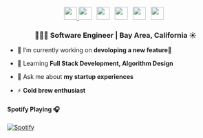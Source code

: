 
<p align='center'> 
  <a href="https://linkedin.com/in/cagansevencan//"><img height="30" src="https://raw.githubusercontent.com/trinwin/trinwin/master/icons/linkedin.png?raw=true"> </a>
  <a href="https://dev.to/cagansevencan"><img height="30" src="https://raw.githubusercontent.com/trinwin/trinwin/master/icons/devto.png"></a>&nbsp;&nbsp;
  <a href="https://twitter.com/cagan_dev"><img height="30" src="https://raw.githubusercontent.com/trinwin/trinwin/master/icons/twitter.png?raw=true"></a>&nbsp;&nbsp;
  <a href="https://unsplash.com/@cagan"><img height="30" src="https://raw.githubusercontent.com/trinwin/trinwin/master/icons/unsplash.png?raw=true"></a>&nbsp;&nbsp;
  <a href="https://medium.com/@cagan.sevencan"><img height="30" src="https://raw.githubusercontent.com/trinwin/trinwin/master/icons/medium.png?raw=true"></a>&nbsp;&nbsp;
  <a href="https://www.facebook.com/cagansevencan/"><img height="30" src="https://raw.githubusercontent.com/trinwin/trinwin/master/icons/facebook.png"></a>&nbsp;&nbsp;


<h3 align="center">👨🏻‍💻 Software Engineer | Bay Area, California ☀️</h3>


- 🔭 I’m currently working on **devoloping a new feature📱**

- 🌱 Learning **Full Stack Development, Algorithm Design**

- 💬 Ask me about **my startup experiences**

- ⚡ **Cold brew enthusiast**



#### Spotify Playing 🎧

[![Spotify](https://novatorem-cagan.vercel.app/api/spotify)](https://open.spotify.com/user/1299726247?si=tqvjmmC6SgGmwdfJNgCJwA)


